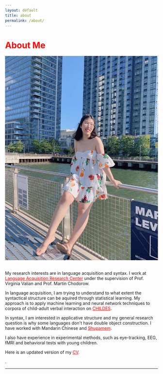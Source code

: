 ```yaml
---
layout: default
title: about
permalink: /about/
---
```

<h1 style="color: red"> About Me </h1>
<img class="col one right" src="/img/propic.JPG">
<p><br/>
My research interests are in language acquisition and syntax. I work at <a href = "http://littlelinguist.hunter.cuny.edu/" style = "color: red">Language Acquisition Research Center</a> under the supervision of Prof. Virginia Valian and Prof. Martin Chodorow.</p>
<p>In language acquisition, I am trying to understand to what extent the syntactical structure can be aquired through statistical learning. My approach is to apply machine learning and neural network techniques to corpora of child-adult verbal interaction on <a href="https://childes.talkbank.org/" style="color:red">CHILDES</a>. </p>

<p>
In syntax, I am interested in applicative structure and my general research question is why some languages don't have double object construction. I have worked with Mandarin Chinese and <a href="https://en.wikipedia.org/wiki/Bamum_language" style="color:red">Shupamem</a>.</p>

<p>
I also have experience in experimental methods, such as eye-tracking, EEG, fMRI and behavioral tests with young children. 
</p>
<p>
 Here is an updated version of my <a href = "https://xiaomeng-ma.github.io/Xiaomeng_CV_full.pdf" target = "_blank" style="color:red">CV</a>.</p>.

<br/>
<hr/>
<br/>
<div>
<span class="contacticon center">
	<a href="mailto:xm2158@tc.columbia.com"><i class="fa fa-envelope-square"></i></a>
	<a href="https://www.linkedin.com/in/amyxiaomengma/" target="_blank"><i class="fa fa-linkedin-square"></i></a>
</span>
</div>


